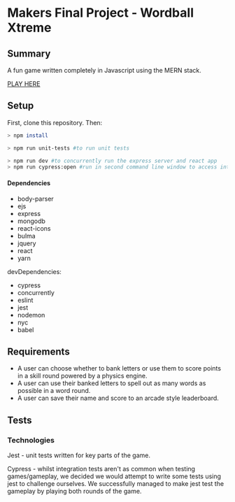 # Makers Final Project - Wordball Xtreme #
## Summary ##

A fun game written completely in Javascript using the MERN stack.

[PLAY HERE](https://wordballxtreme.herokuapp.com/)

## Setup ##

First, clone this repository. Then:

```bash
> npm install

> npm run unit-tests #to run unit tests

> npm run dev #to concurrently run the express server and react app
> npm run cypress:open #run in second command line window to access integration tests
```
#### Dependencies ####
* body-parser
* ejs
* express
* mongodb
* react-icons
* bulma
* jquery
* react
* yarn

devDependencies:
* cypress
* concurrently
* eslint
* jest
* nodemon
* nyc
* babel

## Requirements ##
* A user can choose whether to bank letters or use them to score points in a skill round powered by a physics engine.
* A user can use their banked letters to spell out as many words as possible in a word round.
* A user can save their name and score to an arcade style leaderboard.

## Tests ##

### Technologies ###

Jest - unit tests written for key parts of the game.

Cypress - whilst integration tests aren't as common when testing games/gameplay, we decided we would attempt to write some tests using jest to challenge ourselves. We successfully managed to make jest test the gameplay by playing both rounds of the game.
